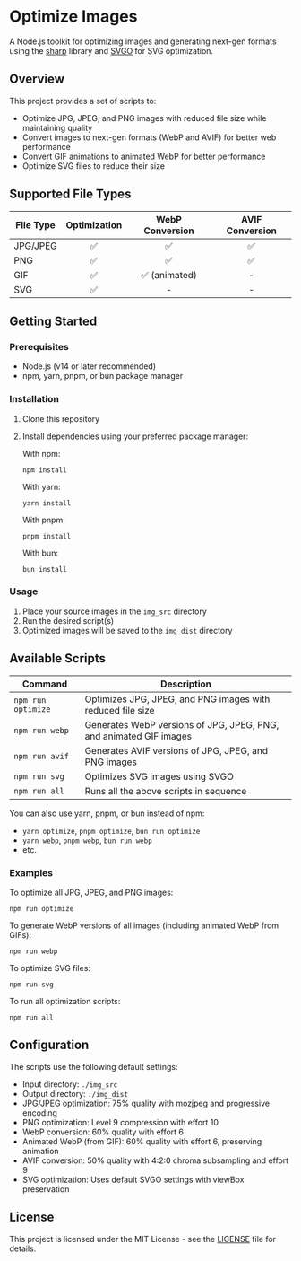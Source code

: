 # Optimize Images

A Node.js toolkit for optimizing images and generating next-gen formats using the [sharp](https://sharp.pixelplumbing.com/ "sharp - High performance Node.js image processing") library and [SVGO](https://github.com/svg/svgo) for SVG optimization.

## Overview

This project provides a set of scripts to:
- Optimize JPG, JPEG, and PNG images with reduced file size while maintaining quality
- Convert images to next-gen formats (WebP and AVIF) for better web performance
- Convert GIF animations to animated WebP for better performance
- Optimize SVG files to reduce their size

## Supported File Types

| File Type | Optimization | WebP Conversion | AVIF Conversion |
|-----------|:------------:|:---------------:|:---------------:|
| JPG/JPEG  | ✅           | ✅              | ✅              |
| PNG       | ✅           | ✅              | ✅              |
| GIF       | ✅           | ✅ (animated)   | -               |
| SVG       | ✅           | -               | -               |

## Getting Started

### Prerequisites

- Node.js (v14 or later recommended)
- npm, yarn, pnpm, or bun package manager

### Installation

1. Clone this repository
2. Install dependencies using your preferred package manager:

   With npm:
   ```
   npm install
   ```

   With yarn:
   ```
   yarn install
   ```

   With pnpm:
   ```
   pnpm install
   ```

   With bun:
   ```
   bun install
   ```

### Usage

1. Place your source images in the `img_src` directory
2. Run the desired script(s)
3. Optimized images will be saved to the `img_dist` directory

## Available Scripts

| Command | Description |
|---------|-------------|
| `npm run optimize` | Optimizes JPG, JPEG, and PNG images with reduced file size |
| `npm run webp` | Generates WebP versions of JPG, JPEG, PNG, and animated GIF images |
| `npm run avif` | Generates AVIF versions of JPG, JPEG, and PNG images |
| `npm run svg` | Optimizes SVG images using SVGO |
| `npm run all` | Runs all the above scripts in sequence |

You can also use yarn, pnpm, or bun instead of npm:
- `yarn optimize`, `pnpm optimize`, `bun run optimize`
- `yarn webp`, `pnpm webp`, `bun run webp`
- etc.

### Examples

To optimize all JPG, JPEG, and PNG images:
```
npm run optimize
```

To generate WebP versions of all images (including animated WebP from GIFs):
```
npm run webp
```

To optimize SVG files:
```
npm run svg
```

To run all optimization scripts:
```
npm run all
```

## Configuration

The scripts use the following default settings:

- Input directory: `./img_src`
- Output directory: `./img_dist`
- JPG/JPEG optimization: 75% quality with mozjpeg and progressive encoding
- PNG optimization: Level 9 compression with effort 10
- WebP conversion: 60% quality with effort 6
- Animated WebP (from GIF): 60% quality with effort 6, preserving animation
- AVIF conversion: 50% quality with 4:2:0 chroma subsampling and effort 9
- SVG optimization: Uses default SVGO settings with viewBox preservation

## License

This project is licensed under the MIT License - see the [LICENSE](LICENSE) file for details.
